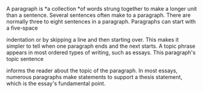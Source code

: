 A paragraph is *a collection *of words strung together to make a longer unit
than a sentence. Several sentences often make to a paragraph. There are
normally three to eight sentences in a paragraph. Paragraphs can start with a
five-space

indentation or by skipping a line and then starting over. This makes it
simpler to tell when one paragraph ends and the next starts. A topic phrase
appears in most ordered types of writing, such as essays. This paragraph's
topic sentence

informs the reader about the topic of the paragraph. In most essays, numerous
paragraphs make statements to support a thesis statement, which is the essay's
fundamental point.
